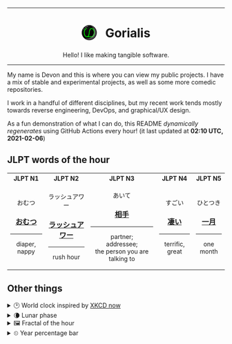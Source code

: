 ***

<h1 align="center">
<sub>
    <img src="readme/resources/avatar.png" height="36">
</sub>
&nbsp;
Gorialis
</h1>
<p align="center">
Hello! I like making tangible software.
</p>

***

My name is Devon and this is where you can view my public projects. I have a mix of stable and experimental projects, as well as some more comedic repositories.

I work in a handful of different disciplines, but my recent work tends mostly towards reverse engineering, DevOps, and graphical/UX design.

As a fun demonstration of what I can do, this README *dynamically regenerates* using GitHub Actions every hour! (it last updated at **02:10 UTC, 2021-02-06**)

<h2>JLPT words of the hour</h2>
<table>
    <tr>
        <th>JLPT N1</th>
        <th>JLPT N2</th>
        <th>JLPT N3</th>
        <th>JLPT N4</th>
        <th>JLPT N5</th>
    </tr>
    <tr>
        <td>
            <p align="center">おむつ</p>
            <h3 align="center"><b><a href="https://jisho.org/search/%E3%81%8A%E3%82%80%E3%81%A4">おむつ</a></b></h3>
            <hr>
            <p align="center">diaper,<wbr> nappy</p>
        </td>
        <td>
            <p align="center">ラッシュアワー</p>
            <h3 align="center"><b><a href="https://jisho.org/search/%E3%83%A9%E3%83%83%E3%82%B7%E3%83%A5%E3%82%A2%E3%83%AF%E3%83%BC">ラッシュアワー</a></b></h3>
            <hr>
            <p align="center">rush hour</p>
        </td>
        <td>
            <p align="center">あいて</p>
            <h3 align="center"><b><a href="https://jisho.org/search/%E7%9B%B8%E6%89%8B">相手</a></b></h3>
            <hr>
            <p align="center">partner;<br> addressee;<br> the person you are talking to</p>
        </td>
        <td>
            <p align="center">すごい</p>
            <h3 align="center"><b><a href="https://jisho.org/search/%E5%87%84%E3%81%84">凄い</a></b></h3>
            <hr>
            <p align="center">terrific,<wbr> great</p>
        </td>
        <td>
            <p align="center">ひとつき</p>
            <h3 align="center"><b><a href="https://jisho.org/search/%E4%B8%80%E6%9C%88">一月</a></b></h3>
            <hr>
            <p align="center">one month</p>
        </td>
    </tr>
</table>

<h2>Other things</h2>
<details>
<summary>🕑  World clock inspired by <a href="https://xkcd.com/now">XKCD now</a></summary>

> <img src="generated/now.png" width="512">

</details>
<details>
<summary>🌘 Lunar phase</summary>

The moon is approximately 82.91% through its phase (Waning Crescent).

</details>
<details>
<summary>&#x1f5bc; Fractal of the hour</summary>

> <img src="generated/fractal.png" width="512">

</details>
<details>
<summary>&#x23f2; Year percentage bar</summary>
<pre><code>2021 [█▁▁▁▁▁▁▁▁▁▁▁▁▁▁▁▁▁▁▁] 9.89%</code></pre>
</details>
